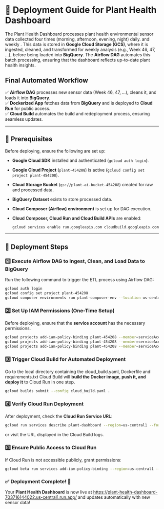 # 🚀 Deployment Guide for Plant Health Dashboard

The Plant Health Dashboard processes plant health environmental sensor data collected four times (morning, afternoon, evening, night) daily. and weekly . This data is stored in **Google Cloud Storage (GCS)**, where it is ingested, cleaned, and transformed for weekly analysis (e.g., Week 46, 47, …), before being loaded into **BigQuery**. The **Airflow DAG** automates this batch processing, ensuring that the dashboard reflects up-to-date plant health insights.


## Final Automated Workflow
✅ **Airflow DAG** processes new sensor data (Week 46, 47, …),
   cleans it, and loads it into **BigQuery**.  
✅ **Dockerized App** fetches data from **BigQuery**
   and is deployed to **Cloud Run** for public access.  
✅ **Cloud Build** automates the build and redeployment process,
   ensuring seamless updates.

---

## 🔧 Prerequisites  
Before deploying, ensure the following are set up:  

- **Google Cloud SDK** installed and authenticated (`gcloud auth login`).  
- **Google Cloud Project** (`plant-454208`) is active (`gcloud config set project plant-454208`).  
- **Cloud Storage Bucket** (`gs://plant-ai-bucket-454208`) created for raw and processed data.  
- **BigQuery Dataset** exists to store processed data.  
- **Cloud Composer (Airflow) environment** is set up for DAG execution.  
- **Cloud Composer, Cloud Run and Cloud Build APIs** are enabled:  

  ```sh
  gcloud services enable run.googleapis.com cloudbuild.googleapis.com composer.googleapis.com
  ```  

---

## 📌 Deployment Steps

### 1️⃣ **Execute Airflow DAG to Ingest, Clean, and Load Data to BigQuery**
Run the following command to trigger the ETL process using Airflow DAG:

```sh
gcloud auth login
gcloud config set project plant-454208
gcloud composer environments run plant-composer-env --location us-central1 dags trigger -- plant_ai_pipeline
```

### 2️⃣ **Set Up IAM Permissions (One-Time Setup)**
Before deploying, ensure that the **service account** has the necessary permissions.

```sh
gcloud projects add-iam-policy-binding plant-454208 --member=serviceAccount:plant-service-account@plant-454208.iam.gserviceaccount.com --role=roles/storage.admin && \
gcloud projects add-iam-policy-binding plant-454208 --member=serviceAccount:plant-service-account@plant-454208.iam.gserviceaccount.com --role=roles/artifactregistry.writer && \
gcloud projects add-iam-policy-binding plant-454208 --member=serviceAccount:plant-service-account@plant-454208.iam.gserviceaccount.com --role=roles/run.admin && \
```

### 3️⃣ **Trigger Cloud Build for Automated Deployment**
Go to the local directory containing the cloud_build.yaml, Dockerfile and requirements.txt
Cloud Build will **build the Docker image, push it, and deploy it** to Cloud Run in one step.

```sh
gcloud builds submit --config cloud_build.yaml .
```

### 4️⃣ **Verify Cloud Run Deployment**
After deployment, check the **Cloud Run Service URL**:

```sh
gcloud run services describe plant-dashboard --region=us-central1 --format='value(status.url)'
```

or visit the URL displayed in the Cloud Build logs.


### 5️⃣ **Ensure Public Access to Cloud Run**
If Cloud Run is not accessible publicly, grant permissions:

```sh
gcloud beta run services add-iam-policy-binding --region=us-central1 --member=allUsers --role=roles/run.invoker plant-health-dashboard
```

### ✅ **Deployment Complete!** 🚀
Your **Plant Health Dashboard** is now live at https://plant-health-dashboard-703716144022.us-central1.run.app/ and updates automatically with new sensor data!

